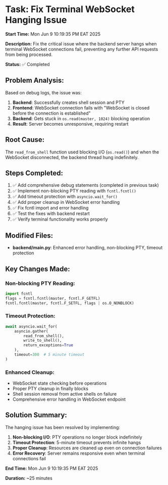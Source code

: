 # Task: Fix Terminal WebSocket Hanging Issue

**Start Time:** Mon Jun 9 10:19:35 PM EAT 2025

**Description:** Fix the critical issue where the backend server hangs when terminal WebSocket connections fail, preventing any further API requests from being processed.

**Status:** ✅ Completed

## Problem Analysis:

Based on debug logs, the issue was:

1. **Backend**: Successfully creates shell session and PTY
2. **Frontend**: WebSocket connection fails with "WebSocket is closed before the connection is established"
3. **Backend**: Gets stuck in `os.read(master, 1024)` blocking operation
4. **Result**: Server becomes unresponsive, requiring restart

## Root Cause:

The `read_from_shell` function used blocking I/O (`os.read()`) and when the WebSocket disconnected, the backend thread hung indefinitely.

## Steps Completed:

1. ✅ Add comprehensive debug statements (completed in previous task)
2. ✅ Implement non-blocking PTY reading with `fcntl.fcntl()`
3. ✅ Add timeout protection with `asyncio.wait_for()`
4. ✅ Add proper cleanup in WebSocket error handling
5. ✅ Fix fcntl import and error handling
6. ✅ Test the fixes with backend restart
7. ✅ Verify terminal functionality works properly

## Modified Files:

- **backend/main.py**: Enhanced error handling, non-blocking PTY, timeout protection

## Key Changes Made:

### Non-blocking PTY Reading:

```python
import fcntl
flags = fcntl.fcntl(master, fcntl.F_GETFL)
fcntl.fcntl(master, fcntl.F_SETFL, flags | os.O_NONBLOCK)
```

### Timeout Protection:

```python
await asyncio.wait_for(
    asyncio.gather(
        read_from_shell(),
        write_to_shell(),
        return_exceptions=True
    ),
    timeout=300  # 5 minute timeout
)
```

### Enhanced Cleanup:

- WebSocket state checking before operations
- Proper PTY cleanup in finally blocks
- Shell session removal from active shells on failure
- Comprehensive error handling in WebSocket endpoint

## Solution Summary:

The hanging issue has been resolved by implementing:

1. **Non-blocking I/O**: PTY operations no longer block indefinitely
2. **Timeout Protection**: 5-minute timeout prevents infinite hangs
3. **Proper Cleanup**: Resources are cleaned up even on connection failures
4. **Error Recovery**: Server remains responsive even when terminal connections fail

**End Time:** Mon Jun 9 10:19:35 PM EAT 2025

**Duration:** ~25 minutes
